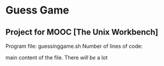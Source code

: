 # Guess Game
## Project for MOOC [The Unix Workbench]
Program file: guessinggame.sh
Number of lines of code: 

main content of the file. There *will be* a lot
